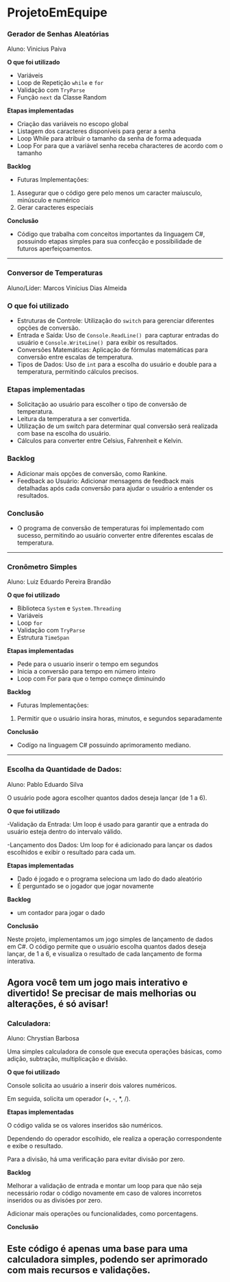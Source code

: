 # ProjetoEmEquipe

### Gerador de Senhas Aleatórias
Aluno: Vinicius Paiva

**O que foi utilizado**
- Variáveis
- Loop de Repetição ``while`` e ``for``
- Validação com ``TryParse``
- Função ``next`` da Classe Random

**Etapas implementadas**
- Criação das variáveis no escopo global
- Listagem dos caracteres disponíveis para gerar a senha
- Loop While para atribuir o tamanho da senha de forma adequada
- Loop For para que a variável senha receba characteres de acordo com o tamanho

**Backlog**
- Futuras Implementações:
1. Assegurar que o código gere pelo menos um caracter maíusculo, minúsculo e numérico
2. Gerar caracteres especiais

**Conclusão**
- Código que trabalha com conceitos importantes da linguagem C#, possuindo etapas simples para sua confecção e possibilidade de futuros aperfeiçoamentos.
 --------------------------------------------------------------------------------------------------------------------------------------------------------- 
 ### Conversor de Temperaturas
 Aluno/Líder: Marcos Vinícius Dias Almeida
 
 ### **O que foi utilizado**
- Estruturas de Controle: Utilização do ```switch``` para gerenciar diferentes opções de conversão.
- Entrada e Saída: Uso de ```Console.ReadLine() ```para capturar entradas do usuário e ```Console.WriteLine() ```para exibir os resultados.
- Conversões Matemáticas: Aplicação de fórmulas matemáticas para conversão entre escalas de temperatura.
- Tipos de Dados: Uso de ```int``` para a escolha do usuário e double para a temperatura, permitindo cálculos precisos.

### **Etapas implementadas**
  - Solicitação ao usuário para escolher o tipo de conversão de temperatura.
  - Leitura da temperatura a ser convertida.
  - Utilização de um switch para determinar qual conversão será realizada com base na escolha do usuário.
  - Cálculos para converter entre Celsius, Fahrenheit e Kelvin.
 
 ###  **Backlog**
  - Adicionar mais opções de conversão, como Rankine.
  - Feedback ao Usuário: Adicionar mensagens de feedback mais detalhadas após cada conversão para ajudar o usuário a entender os resultados.
    
  ### **Conclusão**
  - O programa de conversão de temperaturas foi implementado com sucesso, permitindo ao usuário converter entre diferentes escalas de temperatura.
  --------------------------------------------------------------------------------------------------------------------------------------------------------
  ### Cronômetro Simples
Aluno: Luiz Eduardo Pereira Brandão

**O que foi utilizado**
- Biblioteca ``System`` e ``System.Threading`` 
- Variáveis
- Loop ``for``
- Validação com ``TryParse``
- Estrutura ``TimeSpan`` 

**Etapas implementadas**
- Pede para o usuario inserir o tempo em segundos
- Inicia a conversão para tempo em número inteiro
- Loop com For para que o tempo começe diminuindo

**Backlog**
- Futuras Implementações:
1. Permitir que o usuário insira horas, minutos, e segundos separadamente

**Conclusão**
- Codígo na linguagem C# possuindo aprimoramento mediano.

--------------------------------------------------------------------------------------------------------------------------------------------------------
### **Escolha da Quantidade de Dados:**
Aluno: Pablo Eduardo Silva

O usuário pode agora escolher quantos dados deseja lançar (de 1 a 6).

**O que foi utilizado**

-Validação da Entrada:
Um loop é usado para garantir que a entrada do usuário esteja dentro do intervalo válido.

-Lançamento dos Dados:
Um loop for é adicionado para lançar os dados escolhidos e exibir o resultado para cada um.

**Etapas implementadas**
- Dado é jogado e o programa seleciona um lado do dado aleatório
- É perguntado se o jogador que jogar novamente

**Backlog**
- um contador para jogar o dado

**Conclusão**

Neste projeto, implementamos um jogo simples de lançamento de dados em C#. O código permite que o usuário escolha quantos dados deseja lançar, de 1 a 6, e visualiza o resultado de cada lançamento de forma interativa.

Agora você tem um jogo mais interativo e divertido! Se precisar de mais melhorias ou alterações, é só avisar!
--------------------------------------------------------------------------------------------------------------------------------------------------------

### **Calculadora:**
Aluno: Chrystian Barbosa


Uma simples calculadora de console que executa operações básicas, como adição, subtração, multiplicação e divisão.

**O que foi utilizado**

Console solicita ao usuário a inserir dois valores numéricos.

Em seguida, solicita um operador (+, -, *, /).

**Etapas implementadas**

O código valida se os valores inseridos são numéricos.

Dependendo do operador escolhido, ele realiza a operação correspondente e exibe o resultado.

Para a divisão, há uma verificação para evitar divisão por zero.

**Backlog**

Melhorar a validação de entrada e montar um loop para que não seja necessário rodar o código novamente em caso de valores incorretos inseridos ou as divisóes por zero.

Adicionar mais operações ou funcionalidades, como porcentagens.

**Conclusão**

Este código é apenas uma base para uma calculadora simples, podendo ser aprimorado com mais recursos e validações.
--------------------------------------------------------------------------------------------------------------------------------------------------------
